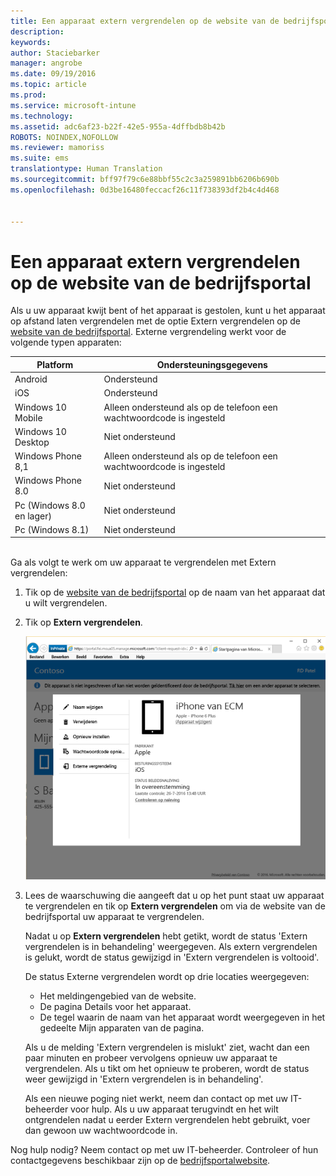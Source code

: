 ```yaml
---
title: Een apparaat extern vergrendelen op de website van de bedrijfsportal | Microsoft Intune
description: 
keywords: 
author: Staciebarker
manager: angrobe
ms.date: 09/19/2016
ms.topic: article
ms.prod: 
ms.service: microsoft-intune
ms.technology: 
ms.assetid: adc6af23-b22f-42e5-955a-4dffbdb8b42b
ROBOTS: NOINDEX,NOFOLLOW
ms.reviewer: mamoriss
ms.suite: ems
translationtype: Human Translation
ms.sourcegitcommit: bff97f79c6e88bbf55c2c3a259891bb6206b690b
ms.openlocfilehash: 0d3be16480feccacf26c11f738393df2b4c4d468


---
```



# Een apparaat extern vergrendelen op de website van de bedrijfsportal

Als u uw apparaat kwijt bent of het apparaat is gestolen, kunt u het apparaat op afstand laten vergrendelen met de optie Extern vergrendelen op de [website van de bedrijfsportal](http://portal.manage.microsoft.com). Externe vergrendeling werkt voor de volgende typen apparaten:

Platform  |Ondersteuningsgegevens  
---------|---------
Android | Ondersteund       
iOS | Ondersteund
Windows 10 Mobile | Alleen ondersteund als op de telefoon een wachtwoordcode is ingesteld     
Windows 10 Desktop | Niet ondersteund  
Windows Phone 8,1 | Alleen ondersteund als op de telefoon een wachtwoordcode is ingesteld
Windows Phone 8.0 | Niet ondersteund
Pc (Windows 8.0 en lager) | Niet ondersteund       
Pc (Windows 8.1) | Niet ondersteund

</br>
Ga als volgt te werk om uw apparaat te vergrendelen met Extern vergrendelen:

1.  Tik op de [website van de bedrijfsportal](http://portal.manage.microsoft.com) op de naam van het apparaat dat u wilt vergrendelen.

2.  Tik op **Extern vergrendelen**.

    ![remote-lock-option-on-company-portal-website](./media/iwp-screen-with-all-options.png)

3.  Lees de waarschuwing die aangeeft dat u op het punt staat uw apparaat te vergrendelen en tik op **Extern vergrendelen** om via de website van de bedrijfsportal uw apparaat te vergrendelen.

    Nadat u op **Extern vergrendelen** hebt getikt, wordt de status 'Extern vergrendelen is in behandeling' weergegeven.  Als extern vergrendelen is gelukt, wordt de status gewijzigd in 'Extern vergrendelen is voltooid'.

    De status Externe vergrendelen wordt op drie locaties weergegeven:

    * Het meldingengebied van de website.
    * De pagina Details voor het apparaat.
    * De tegel waarin de naam van het apparaat wordt weergegeven in het gedeelte Mijn apparaten van de pagina.

    Als u de melding 'Extern vergrendelen is mislukt' ziet, wacht dan een paar minuten en probeer vervolgens opnieuw uw apparaat te vergrendelen. Als u tikt om het opnieuw te proberen, wordt de status weer gewijzigd in 'Extern vergrendelen is in behandeling'.

    Als een nieuwe poging niet werkt, neem dan contact op met uw IT-beheerder voor hulp. Als u uw apparaat terugvindt en het wilt ontgrendelen nadat u eerder Extern vergrendelen hebt gebruikt, voer dan gewoon uw wachtwoordcode in.

Nog hulp nodig? Neem contact op met uw IT-beheerder. Controleer of hun contactgegevens beschikbaar zijn op de [bedrijfsportalwebsite](http://portal.manage.microsoft.com).




<!--HONumber=Sep16_HO3-->


